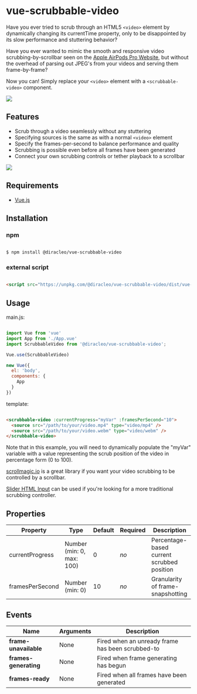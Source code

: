 # vue-scrubbable-video

Have you ever tried to scrub through an HTML5 `<video>` element by dynamically changing its currentTime property, only to be disappointed by its slow performance and stuttering behavior?

Have you ever wanted to mimic the smooth and responsive video scrubbing-by-scrollbar seen on the [Apple AirPods Pro Website](https://www.apple.com/airpods-pro/), but without the overhead of parsing out JPEG's from your videos and serving them frame-by-frame?

Now you can! Simply replace your `<video>` element with a `<scrubbable-video>` component.

![](demo1.gif)

## Features

  * Scrub through a video seamlessly without any stuttering
  * Specifying sources is the same as with a normal `<video>` element
  * Specify the frames-per-second to balance performance and quality
  * Scrubbing is possible even before all frames have been generated
  * Connect your own scrubbing controls or tether playback to a scrollbar

![](demo2.gif)

## Requirements

- [Vue.js](https://github.com/vuejs/vue)

## Installation

### npm

```bash

$ npm install @diracleo/vue-scrubbable-video

```

### external script

```html

<script src="https://unpkg.com/@diracleo/vue-scrubbable-video/dist/vue-scrubbable-video.min.js"></script>

```

## Usage

main.js:

```javascript

import Vue from 'vue'
import App from './App.vue'
import ScrubbableVideo from '@diracleo/vue-scrubbable-video';

Vue.use(ScrubbableVideo)

new Vue({
  el: 'body',
  components: {
    App
  }
})

```

template:

```html

<scrubbable-video :currentProgress="myVar" :framesPerSecond="10">
  <source src="/path/to/your/video.mp4" type="video/mp4" />
  <source src="/path/to/your/video.webm" type="video/webm" />
</scrubbable-video>

```

Note that in this example, you will need to dynamically populate the "myVar" variable with a value representing the scrub position of the video in percentage form (0 to 100). 

[scrollmagic.io](https://scrollmagic.io/) is a great library if you want your video scrubbing to be controlled by a scrollbar.

[Slider HTML Input](https://developer.mozilla.org/en-US/docs/Web/HTML/Element/input/range) can be used if you're looking for a more traditional scrubbing controller. 

## Properties

| Property           | Type                        | Default           | Required | Description                              |
| ------------------ | --------------------------- | ----------------- | -------- | ---------------------------------------- |
| currentProgress    | Number (min: 0, max: 100)   | 0                 | *no*     | Percentage-based current scrubbed position   |
| framesPerSecond    | Number (min: 0)             | 10                | *no*     | Granularity of frame-snapshotting            |


## Events

| Name                  | Arguments                                | Description                                          |
| --------------------- | ---------------------------------------- | ---------------------------------------------------- |
| **frame-unavailable** | None                                     | Fired when an unready frame has been scrubbed-to     |
| **frames-generating** | None                                     | Fired when frame generating has begun                |
| **frames-ready**      | None                                     | Fired when all frames have been generated            | 